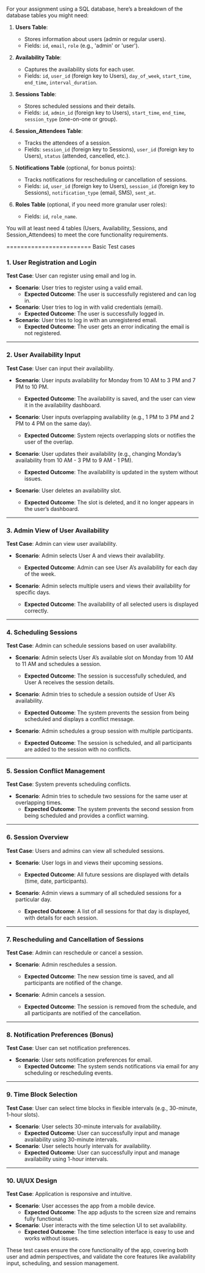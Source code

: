 For your assignment using a SQL database, here’s a breakdown of the database tables you might need:

1. **Users Table**:

   - Stores information about users (admin or regular users).
   - Fields: `id`, `email`, `role` (e.g., 'admin' or 'user').

2. **Availability Table**:

   - Captures the availability slots for each user.
   - Fields: `id`, `user_id` (foreign key to Users), `day_of_week`, `start_time`, `end_time`, `interval_duration`.

3. **Sessions Table**:

   - Stores scheduled sessions and their details.
   - Fields: `id`, `admin_id` (foreign key to Users), `start_time`, `end_time`, `session_type` (one-on-one or group).

4. **Session_Attendees Table**:

   - Tracks the attendees of a session.
   - Fields: `session_id` (foreign key to Sessions), `user_id` (foreign key to Users), `status` (attended, cancelled, etc.).

5. **Notifications Table** (optional, for bonus points):

   - Tracks notifications for rescheduling or cancellation of sessions.
   - Fields: `id`, `user_id` (foreign key to Users), `session_id` (foreign key to Sessions), `notification_type` (email, SMS), `sent_at`.

6. **Roles Table** (optional, if you need more granular user roles):
   - Fields: `id`, `role_name`.

You will at least need 4 tables (Users, Availability, Sessions, and Session_Attendees) to meet the core functionality requirements.

========================
Basic Test cases

### **1. User Registration and Login**

**Test Case**: User can register using email and log in.

- **Scenario**: User tries to register using a valid email.
  - **Expected Outcome**: The user is successfully registered and can log in.
- **Scenario**: User tries to log in with valid credentials (email).
  - **Expected Outcome**: The user is successfully logged in.
- **Scenario**: User tries to log in with an unregistered email.
  - **Expected Outcome**: The user gets an error indicating the email is not registered.

---

### **2. User Availability Input**

**Test Case**: User can input their availability.

- **Scenario**: User inputs availability for Monday from 10 AM to 3 PM and 7 PM to 10 PM.

  - **Expected Outcome**: The availability is saved, and the user can view it in the availability dashboard.

- **Scenario**: User inputs overlapping availability (e.g., 1 PM to 3 PM and 2 PM to 4 PM on the same day).

  - **Expected Outcome**: System rejects overlapping slots or notifies the user of the overlap.

- **Scenario**: User updates their availability (e.g., changing Monday’s availability from 10 AM - 3 PM to 9 AM - 1 PM).

  - **Expected Outcome**: The availability is updated in the system without issues.

- **Scenario**: User deletes an availability slot.
  - **Expected Outcome**: The slot is deleted, and it no longer appears in the user’s dashboard.

---

### **3. Admin View of User Availability**

**Test Case**: Admin can view user availability.

- **Scenario**: Admin selects User A and views their availability.

  - **Expected Outcome**: Admin can see User A’s availability for each day of the week.

- **Scenario**: Admin selects multiple users and views their availability for specific days.
  - **Expected Outcome**: The availability of all selected users is displayed correctly.

---

### **4. Scheduling Sessions**

**Test Case**: Admin can schedule sessions based on user availability.

- **Scenario**: Admin selects User A’s available slot on Monday from 10 AM to 11 AM and schedules a session.

  - **Expected Outcome**: The session is successfully scheduled, and User A receives the session details.

- **Scenario**: Admin tries to schedule a session outside of User A’s availability.

  - **Expected Outcome**: The system prevents the session from being scheduled and displays a conflict message.

- **Scenario**: Admin schedules a group session with multiple participants.
  - **Expected Outcome**: The session is scheduled, and all participants are added to the session with no conflicts.

---

### **5. Session Conflict Management**

**Test Case**: System prevents scheduling conflicts.

- **Scenario**: Admin tries to schedule two sessions for the same user at overlapping times.
  - **Expected Outcome**: The system prevents the second session from being scheduled and provides a conflict warning.

---

### **6. Session Overview**

**Test Case**: Users and admins can view all scheduled sessions.

- **Scenario**: User logs in and views their upcoming sessions.

  - **Expected Outcome**: All future sessions are displayed with details (time, date, participants).

- **Scenario**: Admin views a summary of all scheduled sessions for a particular day.
  - **Expected Outcome**: A list of all sessions for that day is displayed, with details for each session.

---

### **7. Rescheduling and Cancellation of Sessions**

**Test Case**: Admin can reschedule or cancel a session.

- **Scenario**: Admin reschedules a session.

  - **Expected Outcome**: The new session time is saved, and all participants are notified of the change.

- **Scenario**: Admin cancels a session.
  - **Expected Outcome**: The session is removed from the schedule, and all participants are notified of the cancellation.

---

### **8. Notification Preferences (Bonus)**

**Test Case**: User can set notification preferences.

- **Scenario**: User sets notification preferences for email.
  - **Expected Outcome**: The system sends notifications via email for any scheduling or rescheduling events.

---

### **9. Time Block Selection**

**Test Case**: User can select time blocks in flexible intervals (e.g., 30-minute, 1-hour slots).

- **Scenario**: User selects 30-minute intervals for availability.
  - **Expected Outcome**: User can successfully input and manage availability using 30-minute intervals.
- **Scenario**: User selects hourly intervals for availability.
  - **Expected Outcome**: User can successfully input and manage availability using 1-hour intervals.

---

### **10. UI/UX Design**

**Test Case**: Application is responsive and intuitive.

- **Scenario**: User accesses the app from a mobile device.
  - **Expected Outcome**: The app adjusts to the screen size and remains fully functional.
- **Scenario**: User interacts with the time selection UI to set availability.
  - **Expected Outcome**: The time selection interface is easy to use and works without issues.

These test cases ensure the core functionality of the app, covering both user and admin perspectives, and validate the core features like availability input, scheduling, and session management.
